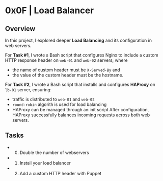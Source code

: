 # 0x0F | Load Balancer


## Overview
In this project, I explored deeper **Load Balancing** and its configuration in web servers.

For **Task #1**, I wrote a Bash script that configures Nginx to include a custom HTTP response header on `web-01` and `web-02` servers; where
- the name of custom header must be `X-Served-By` and
- the value of the custom header must be the hostname.

For **Task #2**, I wrote a Bash script that installs and configures **HAProxy** on `lb-01` server, ensuring:
- traffic is distributed to `web-01` and `web-02`
- `round-robin` algorith is used for load balancing
- HAProxy can be managed through an init script
After configuration, HAProxy successfully balances incoming requests across both web servers.


## Tasks
- 0. Double the number of webservers
- 1. Install your load balancer
- 2. Add a custom HTTP header with Puppet
